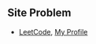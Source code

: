 ## Site Problem
- [LeetCode](https://leetcode.com/problemset/), [My Profile](https://leetcode.com/u/anish37860/)
